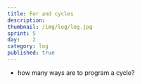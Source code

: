 ```yaml
---
title: For and cycles
description: 
thumbnail: /img/log/log.jpg
sprint: 5
day:	2
category: log
published: true
---
```


- how many ways are to program a cycle?